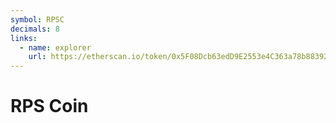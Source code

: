 ```yaml
---
symbol: RPSC
decimals: 8
links:
  - name: explorer
    url: https://etherscan.io/token/0x5F08Dcb63edD9E2553e4C363a78b88392Df94B2A
---
```


# RPS Coin

